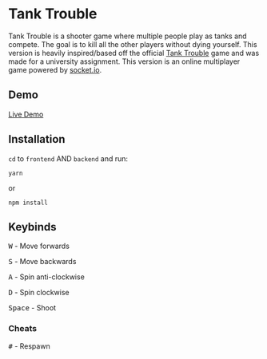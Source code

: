 # Tank Trouble
Tank Trouble is a shooter game where multiple people play as tanks and compete. The goal is to kill all the other players without dying yourself. This version is heavily inspired/based off the official [Tank Trouble](https://tanktrouble.com/) game and was made for a university assignment. This version is an online multiplayer game powered by [socket.io](https://socket.io).

## Demo
[Live Demo](https://reazn.me/tanktrouble/)

## Installation

`cd` to `frontend` AND `backend` and run:

```
yarn
```
or
```
npm install
```

## Keybinds

<kbd>W</kbd> - Move forwards

<kbd>S</kbd> - Move backwards

<kbd>A</kbd> - Spin anti-clockwise

<kbd>D</kbd> - Spin clockwise

<kbd>Space</kbd> - Shoot

### Cheats
<kbd>#</kbd> - Respawn

